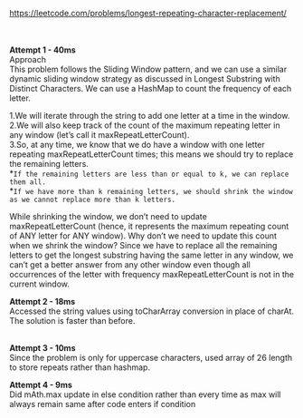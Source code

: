 https://leetcode.com/problems/longest-repeating-character-replacement/
<br />
<br />
<br />

**Attempt 1 - 40ms**<br />
Approach <br />
This problem follows the Sliding Window pattern, and we can use a similar dynamic sliding window strategy as discussed in Longest Substring with Distinct Characters. We can use a HashMap to count the frequency of each letter.<br />

1.We will iterate through the string to add one letter at a time in the window.<br />
2.We will also keep track of the count of the maximum repeating letter in any window (let’s call it maxRepeatLetterCount).<br />
3.So, at any time, we know that we do have a window with one letter repeating maxRepeatLetterCount times; this means we should try to replace the remaining letters.<br />
      *``If the remaining letters are less than or equal to k, we can replace them all.``<br />
      *``If we have more than k remaining letters, we should shrink the window as we cannot replace more than k letters.``<br />

While shrinking the window, we don’t need to update maxRepeatLetterCount (hence, it represents the maximum repeating count of ANY letter for ANY window). Why don’t we need to update this count when we shrink the window? Since we have to replace all the remaining letters to get the longest substring having the same letter in any window, we can’t get a better answer from any other window even though all occurrences of the letter with frequency maxRepeatLetterCount is not in the current window.<br />

**Attempt 2 - 18ms**<br />
Accessed the string values using toCharArray conversion in place of charAt. The solution is faster than before.<br />
<br />

**Attempt 3 - 10ms**<br />
Since the problem is only for uppercase characters, used array of 26 length to store repeats rather than hashmap.<br />


**Attempt 4 - 9ms**<br />
Did mAth.max update in else condition rather than every time as max will always remain same after code enters if condition<br />
